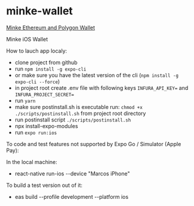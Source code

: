 # minke-wallet

[Minke Ethereum and Polygon Wallet](https://www.minke.app/)

Minke iOS Wallet

How to lauch app localy:

-   clone project from github
-   run `npm install -g expo-cli`
-   or make sure you have the latest version of the cli (`npm install -g expo-cli --force`)
-   in project root create .env file with following keys `INFURA_API_KEY=` and `INFURA_PROJECT_SECRET=`
-   run `yarn`
-   make sure postinstall.sh is executable run: `chmod +x ./scripts/postinstall.sh` from project root directory
-   run postinstall script `./scripts/postinstall.sh`
-   npx install-expo-modules
-   run `expo run:ios`

To code and test features not supported by Expo Go / Simulator (Apple Pay):

In the local machine:

-   react-native run-ios --device "Marcos iPhone"

To build a test version out of it:

-   eas build --profile development --platform ios
